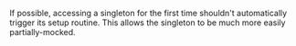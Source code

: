 
If possible, accessing a singleton for the first time shouldn't automatically trigger its setup routine. This allows the singleton to be much more easily partially-mocked.
